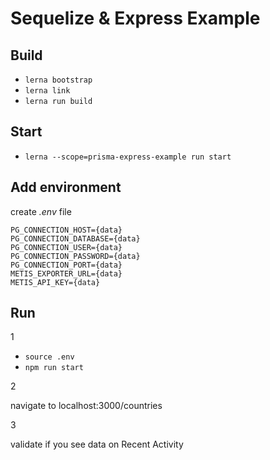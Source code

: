 # Sequelize & Express Example

## Build

- `lerna bootstrap`
- `lerna link`
- `lerna run build`

## Start

- `lerna --scope=prisma-express-example run start`

## Add environment

create _.env_ file

```
PG_CONNECTION_HOST={data}
PG_CONNECTION_DATABASE={data}
PG_CONNECTION_USER={data}
PG_CONNECTION_PASSWORD={data}
PG_CONNECTION_PORT={data}
METIS_EXPORTER_URL={data}
METIS_API_KEY={data}
```

## Run

1

- `source .env`
- `npm run start`

2

navigate to localhost:3000/countries

3

validate if you see data on Recent Activity
